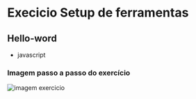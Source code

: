 # Execicio Setup de ferramentas
## Hello-word
- javascript
### Imagem passo a passo do exercício 
![imagem exercicio](https://github.com/Daniel-S-Navarro/hello-word/assets/132966771/b55e7c09-d67c-4569-86d7-e51ceeb622bf)

